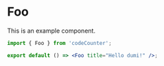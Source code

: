 # Foo

This is an example component.

```jsx
import { Foo } from 'codeCounter';

export default () => <Foo title="Hello dumi!" />;
```
